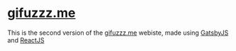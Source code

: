 # [gifuzzz.me](https://gifuzzz.me)

This is the second version of the [gifuzzz.me](https://gifuzzz.me) webiste, made using [GatsbyJS](https://www.gatsbyjs.com/) and [ReactJS](https://reactjs.org/)
